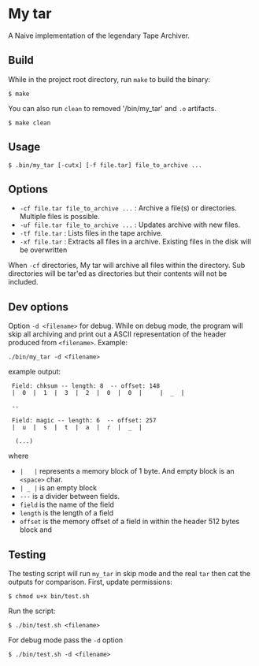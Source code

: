# My tar
A Naive implementation of the legendary Tape Archiver. 

## Build
While in the project root directory, run `make` to build the binary:

    $ make

You can also run `clean` to removed '/bin/my_tar' and `.o` artifacts.

    $ make clean

## Usage 

    $ .bin/my_tar [-cutx] [-f file.tar] file_to_archive ...

## Options
- `-cf file.tar file_to_archive ...` : Archive a file(s) or directories.  Multiple files is possible.
- `-uf file.tar file_to_archive ...` : Updates archive with new files.
- `-tf file.tar` :  Lists files in the tape archive.
- `-xf file.tar` :  Extracts all files in a archive. Existing files in the disk will be overwritten

When `-cf` directories, My tar will archive all files within the directory. Sub directories will be tar'ed as directories but their contents will not be included.

## Dev options 
Option `-d <filename>` for debug. While on debug mode, the program will skip all archiving and print out a ASCII representation of the header produced from `<filename>`. Example: 


    ./bin/my_tar -d <filename>

example output:

     Field: chksum -- length: 8  -- offset: 148
     |  0  |  1  |  3  |  2  |  0  |  0  |     |  _  |
        
     --
        
     Field: magic -- length: 6  -- offset: 257
     |  u  |  s  |  t  |  a  |  r  |  _  |
        
      (...)

where
- `|   |` represents a memory block of 1 byte. And empty block is an `<space>` char. 
- `| _ |` is an empty block
- `---` is a divider between fields.
- `field` is the name of the field 
- `length` is the length of a field
- `offset` is the memory offset of a field in within the header 512 bytes block and

## Testing

The testing script will run `my_tar` in skip mode and the real `tar` then cat the outputs for comparison. First, update permissions:

    $ chmod u+x bin/test.sh

Run the script:

    $ ./bin/test.sh <filename>

For debug mode pass the `-d` option 

    $ ./bin/test.sh -d <filename>
